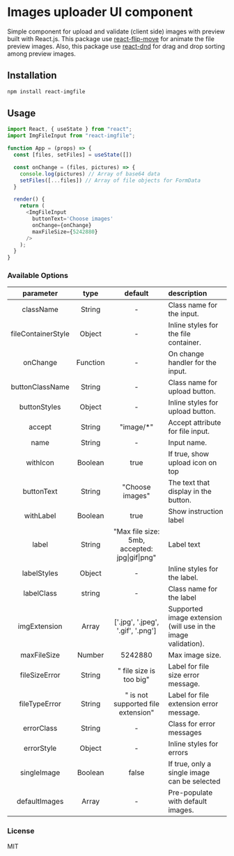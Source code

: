 # Images uploader UI component

Simple component for upload and validate (client side) images with preview built with React.js.
This package use [react-flip-move](https://github.com/joshwcomeau/react-flip-move) for animate the file preview images.
Also, this package use [react-dnd](https://github.com/react-dnd/react-dnd) for drag and drop sorting among preview images.

## Installation

```bash
npm install react-imgfile
```

## Usage

```javascript
import React, { useState } from "react";
import ImgFileInput from "react-imgfile";

function App = (props) => {
  const [files, setFiles] = useState([])

  const onChange = (files, pictures) => {
    console.log(pictures) // Array of base64 data
    setFiles([...files]) // Array of file objects for FormData
  }

  render() {
    return (
      <ImgFileInput
        buttonText='Choose images'
        onChange={onChange}
        maxFileSize={5242880}
      />
    );
  }
}
```

### Available Options

|     parameter      |   type   |                    default                    | description                                                   |
| :----------------: | :------: | :-------------------------------------------: | :------------------------------------------------------------ |
|     className      |  String  |                       -                       | Class name for the input.                                     |
| fileContainerStyle |  Object  |                       -                       | Inline styles for the file container.                         |
|      onChange      | Function |                       -                       | On change handler for the input.                              |
|  buttonClassName   |  String  |                       -                       | Class name for upload button.                                 |
|    buttonStyles    |  Object  |                       -                       | Inline styles for upload button.                              |
|       accept       |  String  |                  "image/\*"                   | Accept attribute for file input.                              |
|        name        |  String  |                       -                       | Input name.                                                   |
|      withIcon      | Boolean  |                     true                      | If true, show upload icon on top                              |
|     buttonText     |  String  |                "Choose images"                | The text that display in the button.                          |
|     withLabel      | Boolean  |                     true                      | Show instruction label                                        |
|       label        |  String  | "Max file size: 5mb, accepted: jpg\|gif\|png" | Label text                                                    |
|    labelStyles     |  Object  |                       -                       | Inline styles for the label.                                  |
|     labelClass     |  string  |                       -                       | Class name for the label                                      |
|    imgExtension    |  Array   |       ['.jpg', '.jpeg', '.gif', '.png']       | Supported image extension (will use in the image validation). |
|    maxFileSize     |  Number  |                    5242880                    | Max image size.                                               |
|   fileSizeError    |  String  |            " file size is too big"            | Label for file size error message.                            |
|   fileTypeError    |  String  |      " is not supported file extension"       | Label for file extension error message.                       |
|     errorClass     |  String  |                       -                       | Class for error messages                                      |
|     errorStyle     |  Object  |                       -                       | Inline styles for errors                                      |
|    singleImage     | Boolean  |                     false                     | If true, only a single image can be selected                  |
|   defaultImages    |  Array   |                       -                       | Pre-populate with default images.                             |

### License

MIT
